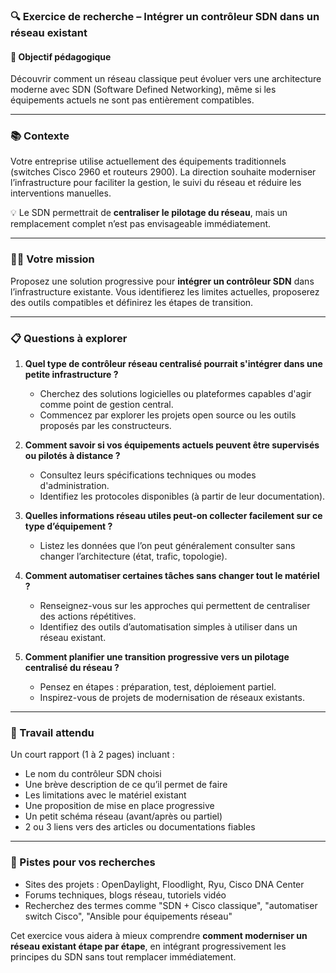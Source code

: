 
### 🔍 Exercice de recherche – Intégrer un contrôleur SDN dans un réseau existant

#### 🎯 Objectif pédagogique
Découvrir comment un réseau classique peut évoluer vers une architecture moderne avec SDN (Software Defined Networking), même si les équipements actuels ne sont pas entièrement compatibles.

---

### 📚 Contexte
Votre entreprise utilise actuellement des équipements traditionnels (switches Cisco 2960 et routeurs 2900).
La direction souhaite moderniser l’infrastructure pour faciliter la gestion, le suivi du réseau et réduire les interventions manuelles.

💡 Le SDN permettrait de **centraliser le pilotage du réseau**, mais un remplacement complet n’est pas envisageable immédiatement.

---

### 👨‍💻 Votre mission
Proposez une solution progressive pour **intégrer un contrôleur SDN** dans l’infrastructure existante. Vous identifierez les limites actuelles, proposerez des outils compatibles et définirez les étapes de transition.

---

### 📋 Questions à explorer

1. **Quel type de contrôleur réseau centralisé pourrait s'intégrer dans une petite infrastructure ?**
   - Cherchez des solutions logicielles ou plateformes capables d'agir comme point de gestion central.
   - Commencez par explorer les projets open source ou les outils proposés par les constructeurs.

2. **Comment savoir si vos équipements actuels peuvent être supervisés ou pilotés à distance ?**
   - Consultez leurs spécifications techniques ou modes d'administration.
   - Identifiez les protocoles disponibles (à partir de leur documentation).

3. **Quelles informations réseau utiles peut-on collecter facilement sur ce type d’équipement ?**
   - Listez les données que l’on peut généralement consulter sans changer l’architecture (état, trafic, topologie).

4. **Comment automatiser certaines tâches sans changer tout le matériel ?**
   - Renseignez-vous sur les approches qui permettent de centraliser des actions répétitives.
   - Identifiez des outils d’automatisation simples à utiliser dans un réseau existant.

5. **Comment planifier une transition progressive vers un pilotage centralisé du réseau ?**
   - Pensez en étapes : préparation, test, déploiement partiel.
   - Inspirez-vous de projets de modernisation de réseaux existants.

---

### 📝 Travail attendu
Un court rapport (1 à 2 pages) incluant :
- Le nom du contrôleur SDN choisi
- Une brève description de ce qu’il permet de faire
- Les limitations avec le matériel existant
- Une proposition de mise en place progressive
- Un petit schéma réseau (avant/après ou partiel)
- 2 ou 3 liens vers des articles ou documentations fiables

---

### 🧠 Pistes pour vos recherches
- Sites des projets : OpenDaylight, Floodlight, Ryu, Cisco DNA Center
- Forums techniques, blogs réseau, tutoriels vidéo
- Recherchez des termes comme "SDN + Cisco classique", "automatiser switch Cisco", "Ansible pour équipements réseau"

Cet exercice vous aidera à mieux comprendre **comment moderniser un réseau existant étape par étape**, en intégrant progressivement les principes du SDN sans tout remplacer immédiatement.

